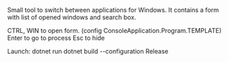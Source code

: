 Small tool to switch between applications for Windows.
It contains a form with list of opened windows and search box.

CTRL, WIN to open form. (config ConsoleApplication.Program.TEMPLATE)
Enter to go to process
Esc to hide

Launch: 
dotnet run
dotnet build --configuration Release